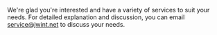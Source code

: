 We're glad you're interested and have a variety of services to suit your needs. For detailed explanation and discussion, you can email service@jwint.net to discuss your needs.